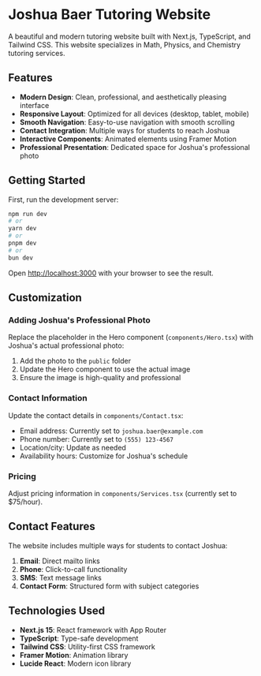 # Joshua Baer Tutoring Website

A beautiful and modern tutoring website built with Next.js, TypeScript, and Tailwind CSS. This website specializes in Math, Physics, and Chemistry tutoring services.

## Features

- **Modern Design**: Clean, professional, and aesthetically pleasing interface
- **Responsive Layout**: Optimized for all devices (desktop, tablet, mobile)
- **Smooth Navigation**: Easy-to-use navigation with smooth scrolling
- **Contact Integration**: Multiple ways for students to reach Joshua
- **Interactive Components**: Animated elements using Framer Motion
- **Professional Presentation**: Dedicated space for Joshua's professional photo

## Getting Started

First, run the development server:

```bash
npm run dev
# or
yarn dev
# or
pnpm dev
# or
bun dev
```

Open [http://localhost:3000](http://localhost:3000) with your browser to see the result.

## Customization

### Adding Joshua's Professional Photo
Replace the placeholder in the Hero component (`components/Hero.tsx`) with Joshua's actual professional photo:

1. Add the photo to the `public` folder
2. Update the Hero component to use the actual image
3. Ensure the image is high-quality and professional

### Contact Information
Update the contact details in `components/Contact.tsx`:
- Email address: Currently set to `joshua.baer@example.com`
- Phone number: Currently set to `(555) 123-4567`
- Location/city: Update as needed
- Availability hours: Customize for Joshua's schedule

### Pricing
Adjust pricing information in `components/Services.tsx` (currently set to $75/hour).

## Contact Features

The website includes multiple ways for students to contact Joshua:

1. **Email**: Direct mailto links
2. **Phone**: Click-to-call functionality
3. **SMS**: Text message links
4. **Contact Form**: Structured form with subject categories

## Technologies Used

- **Next.js 15**: React framework with App Router
- **TypeScript**: Type-safe development
- **Tailwind CSS**: Utility-first CSS framework
- **Framer Motion**: Animation library
- **Lucide React**: Modern icon library